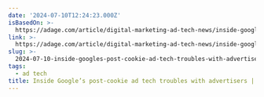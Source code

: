 ```yaml
---
date: '2024-07-10T12:24:23.000Z'
isBasedOn: >-
  https://adage.com/article/digital-marketing-ad-tech-news/inside-googles-post-cookie-ad-tech-troubles-advertisers/2568431
link: >-
  https://adage.com/article/digital-marketing-ad-tech-news/inside-googles-post-cookie-ad-tech-troubles-advertisers/2568431
slug: >-
  2024-07-10-inside-googles-post-cookie-ad-tech-troubles-with-advertisers-or-ad-age
tags:
  - ad tech
title: Inside Google’s post-cookie ad tech troubles with advertisers | Ad Age
---
```

 
